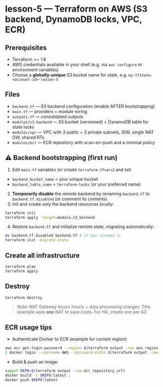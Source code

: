 # lesson-5 — Terraform on AWS (S3 backend, DynamoDB locks, VPC, ECR)


## Prerequisites
- Terraform >= 1.6
- AWS credentials available in your shell (e.g. via `aws configure` or environment variables)
- Choose a **globally-unique** S3 bucket name for state, e.g. `my-tfstate-<account-id>-lesson-5`


## Files
- `backend.tf` — S3 backend configuration (enable AFTER bootstrapping)
- `main.tf` — providers + module wiring
- `outputs.tf` — consolidated outputs
- `modules/s3-backend` — S3 bucket (versioned) + DynamoDB table for state locks
- `modules/vpc` — VPC with 3 public + 3 private subnets, IGW, single NAT GW, shared RTs
- `modules/ecr` — ECR repository with scan-on-push and a minimal policy


## ⚠️ Backend bootstrapping (first run)
1. Edit `main.tf` variables (or create `terraform.tfvars`) and set:
- `backend_bucket_name` = your unique bucket
- `backend_table_name` = `terraform-locks` (or your preferred name)
2. **Temporarily disable** the remote backend by renaming `backend.tf` to `backend.tf.disabled` (or comment its contents).
3. Init and create only the backend resources locally:
```bash
terraform init
terraform apply -target=module.s3_backend
```
4. Restore `backend.tf` and initialize remote state, migrating automatically:
```bash
mv backend.tf.disabled backend.tf # if you renamed it
terraform init -migrate-state
```


## Create all infrastructure
```bash
terraform plan
terraform apply
```


## Destroy
```bash
terraform destroy
```


> Note: NAT Gateway incurs hourly + data processing charges. This example uses **one** NAT to save costs. For HA, create one per AZ.


## ECR usage tips
- Authenticate Docker to ECR (example for current region):
```bash
aws ecr get-login-password --region $(terraform output -raw aws_region 2>/dev/null || echo us-west-2) \
| docker login --username AWS --password-stdin $(terraform output -raw ecr_repository_url | cut -d'/' -f1)
```
- Build & push an image:
```bash
export REPO=$(terraform output -raw ecr_repository_url)
docker build -t $REPO:latest .
docker push $REPO:latest
```